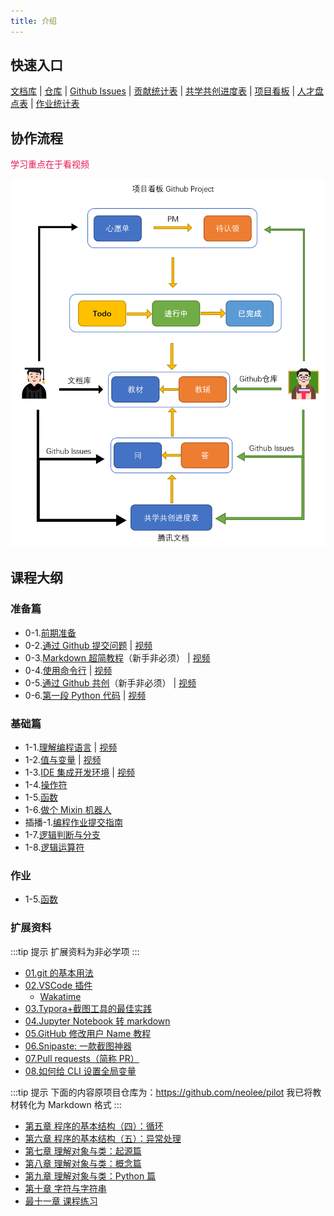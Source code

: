 ```yaml
---
title: 介绍
---
```


## 快速入口

[文档库](https://coding-newbies-group.github.io/programming-co_creation-docs/docs/intro/) | [仓库](https://github.com/coding-newbies-group/programming-co_creation-docs) | [Github Issues](https://github.com/coding-newbies-group/programming-co_creation-docs/issues) | [贡献统计表](https://docs.qq.com/sheet/DYmdOeXZCUUlIaWhS?tab=BB08J2) | [共学共创进度表](https://docs.qq.com/sheet/DYkdIT0hKbW1tWmhE?tab=BB08J2) | [项目看板](https://github.com/orgs/coding-newbies-group/projects/1) | [人才盘点表](https://docs.qq.com/sheet/DYlhBdkJwQ3lWY1hv?tab=BB08J2) | [作业统计表](https://docs.qq.com/sheet/DYm9pRkhPa0NTRVpk?tab=BB08J2)

## 协作流程

<font color="E71853">学习重点在于看视频</font>

![image-20230222140000563](intro.assets/image-20230222140000563.png)

## 课程大纲

### 准备篇

- 0-1.[前期准备](./p0/p0-1-prep.md)
- 0-2.[通过 Github 提交问题](./p0/p0-2-issues.md) | [视频](https://www.bilibili.com/video/BV1V24y1H73p/?vd_source=4a888db8814702b2062fcaf2575be745)
- 0-3.[Markdown 超简教程](./p0/p0-3-markdown.md)（新手非必须） | [视频](https://www.bilibili.com/video/BV1Ho4y1v79V/?vd_source=4a888db8814702b2062fcaf2575be745)
- 0-4.[使用命令行](./p0/p0-4-cli.md) | [视频](https://www.bilibili.com/video/BV1Jo4y1Y7SC/?vd_source=4a888db8814702b2062fcaf2575be745)
- 0-5.[通过 Github 共创](./p0/p0-5-collaborate.md)（新手非必须） | [视频](https://www.bilibili.com/video/BV1S54y1w7XN/?vd_source=4a888db8814702b2062fcaf2575be745)
- 0-6.[第一段 Python 代码](./p0/p0-6-python.md) | [视频](https://www.bilibili.com/video/BV18s4y1j7KQ/?vd_source=4a888db8814702b2062fcaf2575be745)

### 基础篇

- 1-1.[理解编程语言](./p1/p1-1-repl.md) | [视频](https://www.bilibili.com/video/BV1xD4y137Ep/?vd_source=4a888db8814702b2062fcaf2575be745)
- 1-2.[值与变量](./p1/p1-2-values-variables.md) | [视频](https://www.bilibili.com/video/BV14M411j7d4/?vd_source=4a888db8814702b2062fcaf2575be745)
- 1-3.[IDE 集成开发环境](./p1/p1-3-ide.md) | [视频](https://www.bilibili.com/video/BV1YM411j7FJ/?vd_source=4a888db8814702b2062fcaf2575be745)
- 1-4.[操作符](./p1/p1-4-operators.md)
- 1-5.[函数](./p1/p1-5-functions.md)
- 1-6.[做个 Mixin 机器人](./p1/p1-6-mixin-bot.md)
- 插播-1.[编程作业提交指南](./extend/assignment-submit-guide.md)
- 1-7.[逻辑判断与分支](./p1/p1-7-if.md)
- 1-8.[逻辑运算符](./p1/p1-8-logical.md)

### 作业

- 1-5.[函数](./homework/1-5.md)

### 扩展资料

:::tip 提示
扩展资料为非必学项
:::

- [01.git 的基本用法](./extend/01.git-basic.md)
- [02.VSCode 插件](./extend/02.vscode-extentions.md)
  - [Wakatime](./extend/02.vscode-extentions.md#wakatime)
- [03.Typora+截图工具的最佳实践](./extend/03.typora-screenshot.md)
- [04.Jupyter Notebook 转 markdown](./extend/04.ipynb-to-md.md)
- [05.GitHub 修改用户 Name 教程](./extend/05.github-edit-name.md)
- [06.Snipaste: 一款截图神器](./extend/06.snipaste.md)
- [07.Pull requests（简称 PR）](./extend/07.pull-request.md)
- [08.如何给 CLI 设置全局变量](./extend/08.set-environment-variable-in-CLI.md)

:::tip 提示
下面的内容原项目仓库为：https://github.com/neolee/pilot
我已将教材转化为 Markdown 格式
:::

- [第五章 程序的基本结构（四）：循环](./pilot/p1-5-structure-4.md)
- [第六章 程序的基本结构（五）：异常处理](./pilot/p1-6-structure-5.md)
- [第七章 理解对象与类：起源篇](./pilot/p1-7-oo-1.md)
- [第八章 理解对象与类：概念篇](./pilot/p1-8-oo-2.md)
- [第九章 理解对象与类：Python 篇](./pilot/p1-9-oo-3.md)
- [第十章 字符与字符串](./pilot/p1-a-string.md)
- [最十一章 课程练习](./pilot/p1-b-final.md)
